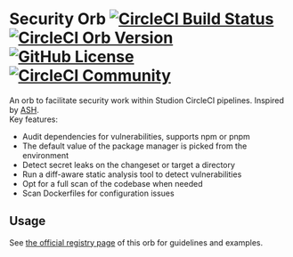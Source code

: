 # Security Orb [![CircleCI Build Status](https://circleci.com/gh/ExtensionEngine/pipeline-security-orb.svg?style=shield "CircleCI Build Status")](https://circleci.com/gh/ExtensionEngine/pipeline-security-orb) [![CircleCI Orb Version](https://badges.circleci.com/orbs/studion/security.svg)](https://circleci.com/developer/orbs/orb/studion/security) [![GitHub License](https://img.shields.io/badge/license-MIT-lightgrey.svg)](https://raw.githubusercontent.com/ExtensionEngine/pipeline-security-orb/master/LICENSE) [![CircleCI Community](https://img.shields.io/badge/community-CircleCI%20Discuss-343434.svg)](https://discuss.circleci.com/c/ecosystem/orbs)

An orb to facilitate security work within Studion CircleCI pipelines. Inspired by [ASH](https://github.com/awslabs/automated-security-helper).\
Key features:
- Audit dependencies for vulnerabilities, supports npm or pnpm
- The default value of the package manager is picked from the environment
- Detect secret leaks on the changeset or target a directory
- Run a diff-aware static analysis tool to detect vulnerabilities
- Opt for a full scan of the codebase when needed
- Scan Dockerfiles for configuration issues

## Usage

See [the official registry page](https://circleci.com/developer/orbs/orb/studion/security) of this orb for guidelines and examples.
